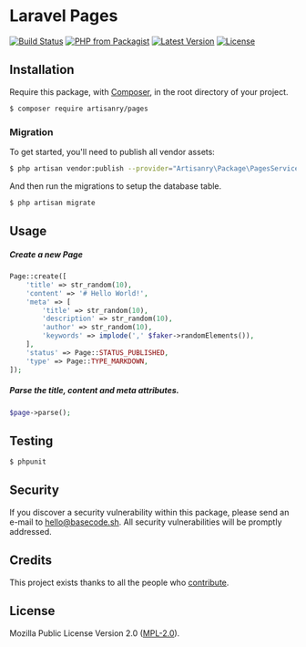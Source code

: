 # Laravel Pages

[![Build Status](https://img.shields.io/travis/artisanry/Pages/master.svg?style=flat-square)](https://travis-ci.org/artisanry/Pages)
[![PHP from Packagist](https://img.shields.io/packagist/php-v/artisanry/pages.svg?style=flat-square)]()
[![Latest Version](https://img.shields.io/github/release/artisanry/Pages.svg?style=flat-square)](https://github.com/artisanry/Pages/releases)
[![License](https://img.shields.io/packagist/l/artisanry/Pages.svg?style=flat-square)](https://packagist.org/packages/artisanry/Pages)

## Installation

Require this package, with [Composer](https://getcomposer.org/), in the root directory of your project.

``` bash
$ composer require artisanry/pages
```

### Migration

To get started, you'll need to publish all vendor assets:

```bash
$ php artisan vendor:publish --provider="Artisanry\Package\PagesServiceProvider"
```

And then run the migrations to setup the database table.

```bash
$ php artisan migrate
```

## Usage

##### Create a new Page

``` php
Page::create([
    'title' => str_random(10),
    'content' => '# Hello World!',
    'meta' => [
        'title' => str_random(10),
        'description' => str_random(10),
        'author' => str_random(10),
        'keywords' => implode(',' $faker->randomElements()),
    ],
    'status' => Page::STATUS_PUBLISHED,
    'type' => Page::TYPE_MARKDOWN,
]);
```

##### Parse the title, content and meta attributes.

``` php
$page->parse();
```

## Testing

``` bash
$ phpunit
```

## Security

If you discover a security vulnerability within this package, please send an e-mail to hello@basecode.sh. All security vulnerabilities will be promptly addressed.

## Credits

This project exists thanks to all the people who [contribute](../../contributors).

## License

Mozilla Public License Version 2.0 ([MPL-2.0](./LICENSE)).
